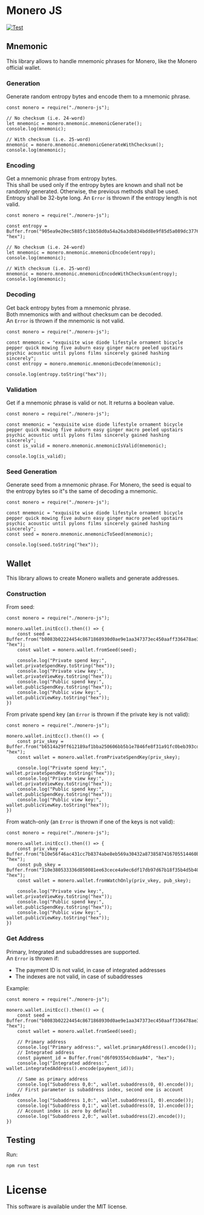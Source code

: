 # Monero JS
[![Test](https://github.com/ebellocchia/monero-js/actions/workflows/test.yml/badge.svg)](https://github.com/ebellocchia/monero-js/actions/workflows/test.yml)

## Mnemonic

This library allows to handle mnemonic phrases for Monero, like the Monero official wallet.

### Generation

Generate random entropy bytes and encode them to a mnemonic phrase.

    const monero = require("./monero-js");

    // No checksum (i.e. 24-word)
    let mnemonic = monero.mnemonic.mnemonicGenerate();
    console.log(mnemonic);

    // With checksum (i.e. 25-word)
    mnemonic = monero.mnemonic.mnemonicGenerateWithChecksum();
    console.log(mnemonic);

### Encoding

Get a mnemonic phrase from entropy bytes.\
This shall be used only if the entropy bytes are known and shall not be randomly generated. Otherwise, the previous methods shall be used.\
Entropy shall be 32-byte long. An `Error` is thrown if the entropy length is not valid.

    const monero = require("./monero-js");

    const entropy = Buffer.from("905ea9e20ec5885fc1bb58d0a54a26a3db834bdd8e9f85d5a089dc3776522c02", "hex");

    // No checksum (i.e. 24-word)
    let mnemonic = monero.mnemonic.mnemonicEncode(entropy);
    console.log(mnemonic);

    // With checksum (i.e. 25-word)
    mnemonic = monero.mnemonic.mnemonicEncodeWithChecksum(entropy);
    console.log(mnemonic);

### Decoding

Get back entropy bytes from a mnemonic phrase.\
Both mnemonics with and without checksum can be decoded.\
An `Error` is thrown if the mnemonic is not valid.

    const monero = require("./monero-js");

    const mnemonic = "exquisite wise diode lifestyle ornament bicycle pepper quick mowing five auburn easy ginger macro peeled upstairs psychic acoustic until pylons films sincerely gained hashing sincerely";
    const entropy = monero.mnemonic.mnemonicDecode(mnemonic);

    console.log(entropy.toString("hex"));

### Validation

Get if a mnemonic phrase is valid or not. It returns a boolean value.

    const monero = require("./monero-js");

    const mnemonic = "exquisite wise diode lifestyle ornament bicycle pepper quick mowing five auburn easy ginger macro peeled upstairs psychic acoustic until pylons films sincerely gained hashing sincerely";
    const is_valid = monero.mnemonic.mnemonicIsValid(mnemonic);

    console.log(is_valid);

### Seed Generation

Generate seed from a mnemonic phrase. For Monero, the seed is equal to the entropy bytes so it"s the same of decoding a mnemonic.

    const monero = require("./monero-js");

    const mnemonic = "exquisite wise diode lifestyle ornament bicycle pepper quick mowing five auburn easy ginger macro peeled upstairs psychic acoustic until pylons films sincerely gained hashing sincerely";
    const seed = monero.mnemonic.mnemonicToSeed(mnemonic);

    console.log(seed.toString("hex"));

## Wallet

This library allows to create Monero wallets and generate addresses.

### Construction

From seed:

    const monero = require("./monero-js");

    monero.wallet.initEcc().then(() => {
        const seed = Buffer.from("b8083b02224454c8671868930d0ae9e1aa347373ec450aaff336478ae32cc10d", "hex");
        const wallet = monero.wallet.fromSeed(seed);

        console.log("Private spend key:", wallet.privateSpendKey.toString("hex"));
        console.log("Private view key:", wallet.privateViewKey.toString("hex"));
        console.log("Public spend key:", wallet.publicSpendKey.toString("hex"));
        console.log("Public view key:", wallet.publicViewKey.toString("hex"));
    })

From private spend key (an `Error` is thrown if the private key is not valid):

    const monero = require("./monero-js");

    monero.wallet.initEcc().then(() => {
        const priv_skey = Buffer.from("b6514a29ff612189af1bba250606bb5b1e7846fe8f31a91fc0beb393cddb6101", "hex");
        const wallet = monero.wallet.fromPrivateSpendKey(priv_skey);

        console.log("Private spend key:", wallet.privateSpendKey.toString("hex"));
        console.log("Private view key:", wallet.privateViewKey.toString("hex"));
        console.log("Public spend key:", wallet.publicSpendKey.toString("hex"));
        console.log("Public view key:", wallet.publicViewKey.toString("hex"));
    })

From watch-only (an `Error` is thrown if one of the keys is not valid):

    const monero = require("./monero-js");

    monero.wallet.initEcc().then(() => {
        const priv_vkey = Buffer.from("b10e56f46ac431cc7b8374abe8eb569a30432a8738587416705514460b1f9e0b", "hex");
        const pub_skey = Buffer.from("310e380533336d850081ee63cece4a9ec6df17db97d67b18f35b4d5b406a2375", "hex");
        const wallet = monero.wallet.fromWatchOnly(priv_vkey, pub_skey);

        console.log("Private view key:", wallet.privateViewKey.toString("hex"));
        console.log("Public spend key:", wallet.publicSpendKey.toString("hex"));
        console.log("Public view key:", wallet.publicViewKey.toString("hex"));
    })

### Get Address

Primary, Integrated and subaddresses are supported.\
An `Error` is thrown if:
- The payment ID is not valid, in case of integrated addresses
- The indexes are not valid, in case of subaddresses

Example:

    const monero = require("./monero-js");

    monero.wallet.initEcc().then(() => {
        const seed = Buffer.from("b8083b02224454c8671868930d0ae9e1aa347373ec450aaff336478ae32cc10d", "hex");
        const wallet = monero.wallet.fromSeed(seed);

        // Primary address
        console.log("Primary address:", wallet.primaryAddress().encode());
        // Integrated address
        const payment_id = Buffer.from("d6f093554c0daa94", "hex");
        console.log("Integrated address:", wallet.integratedAddress().encode(payment_id));

        // Same as primary address
        console.log("Subaddress 0,0:", wallet.subaddress(0, 0).encode());
        // First parameter is subaddress index, second one is account index
        console.log("Subaddress 1,0:", wallet.subaddress(1, 0).encode());
        console.log("Subaddress 0,1:", wallet.subaddress(0, 1).encode());
        // Account index is zero by default
        console.log("Subaddress 2,0:", wallet.subaddress(2).encode());
    })

## Testing

Run:

    npm run test

# License

This software is available under the MIT license.
